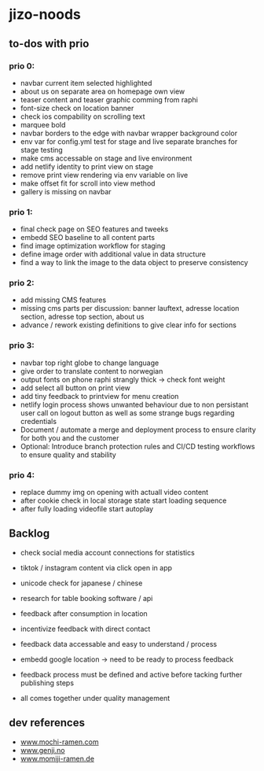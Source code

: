 # jizo-noods

## to-dos with prio

### prio 0:

- navbar current item selected highlighted
- about us on separate area on homepage own view
- teaser content and teaser graphic comming from raphi
- font-size check on location banner
- check ios compability on scrolling text
- marquee bold
- navbar borders to the edge with navbar wrapper background color
- env var for config.yml test for stage and live separate branches for stage testing
- make cms accessable on stage and live environment
- add netlify identity to print view on stage
- remove print view rendering via env variable on live
- make offset fit for scroll into view method
- gallery is missing on navbar

### prio 1:

- final check page on SEO features and tweeks
- embedd SEO baseline to all content parts
- find image optimization workflow for staging
- define image order with additional value in data structure
- find a way to link the image to the data object to preserve consistency

### prio 2:

- add missing CMS features
- missing cms parts per discussion: banner lauftext, adresse location section, adresse top section, about us
- advance / rework existing definitions to give clear info for sections

### prio 3:

- navbar top right globe to change language
- give order to translate content to norwegian
- output fonts on phone raphi strangly thick -> check font weight
- add select all button on print view
- add tiny feedback to printview for menu creation
- netlify login process shows unwanted behaviour due to non persistant user call on logout button as well as some strange bugs regarding credentials
- Document / automate a merge and deployment process to ensure clarity for both you and the customer
- Optional: Introduce branch protection rules and CI/CD testing workflows to ensure quality and stability

### prio 4:

- replace dummy img on opening with actuall video content
- after cookie check in local storage state start loading sequence
- after fully loading videofile start autoplay

## Backlog

- check social media account connections for statistics
- tiktok / instagram content via click open in app
- unicode check for japanese / chinese
- research for table booking software / api

- feedback after consumption in location
- incentivize feedback with direct contact
- feedback data accessable and easy to understand / process
- embedd google location -> need to be ready to process feedback
- feedback process must be defined and active before tacking further publishing steps
- all comes together under quality management

## dev references

- www.mochi-ramen.com
- www.genji.no
- www.momiji-ramen.de
